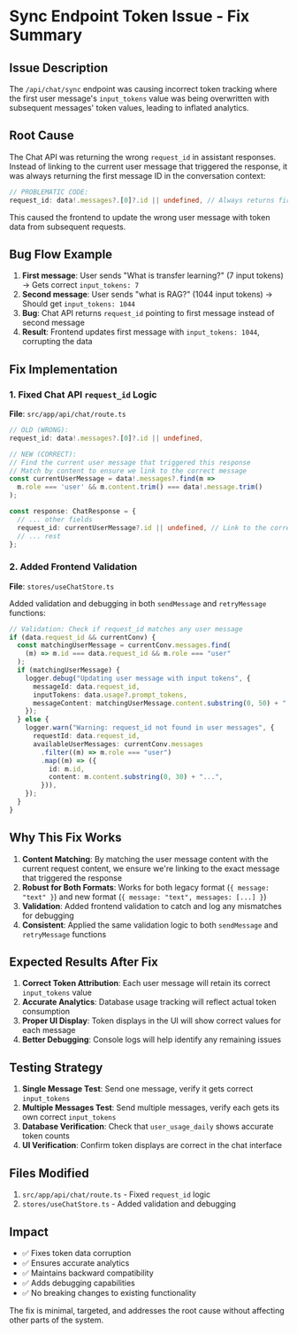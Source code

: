 # Sync Endpoint Token Issue - Fix Summary

## Issue Description

The `/api/chat/sync` endpoint was causing incorrect token tracking where the first user message's `input_tokens` value was being overwritten with subsequent messages' token values, leading to inflated analytics.

## Root Cause

The Chat API was returning the wrong `request_id` in assistant responses. Instead of linking to the current user message that triggered the response, it was always returning the first message ID in the conversation context:

```typescript
// PROBLEMATIC CODE:
request_id: data!.messages?.[0]?.id || undefined, // Always returns first message ID
```

This caused the frontend to update the wrong user message with token data from subsequent requests.

## Bug Flow Example

1. **First message**: User sends "What is transfer learning?" (7 input tokens) → Gets correct `input_tokens: 7`
2. **Second message**: User sends "what is RAG?" (1044 input tokens) → Should get `input_tokens: 1044`
3. **Bug**: Chat API returns `request_id` pointing to first message instead of second message
4. **Result**: Frontend updates first message with `input_tokens: 1044`, corrupting the data

## Fix Implementation

### 1. Fixed Chat API `request_id` Logic

**File**: `src/app/api/chat/route.ts`

```typescript
// OLD (WRONG):
request_id: data!.messages?.[0]?.id || undefined,

// NEW (CORRECT):
// Find the current user message that triggered this response
// Match by content to ensure we link to the correct message
const currentUserMessage = data!.messages?.find(m =>
  m.role === 'user' && m.content.trim() === data!.message.trim()
);

const response: ChatResponse = {
  // ... other fields
  request_id: currentUserMessage?.id || undefined, // Link to the correct user message
  // ... rest
};
```

### 2. Added Frontend Validation

**File**: `stores/useChatStore.ts`

Added validation and debugging in both `sendMessage` and `retryMessage` functions:

```typescript
// Validation: Check if request_id matches any user message
if (data.request_id && currentConv) {
  const matchingUserMessage = currentConv.messages.find(
    (m) => m.id === data.request_id && m.role === "user"
  );
  if (matchingUserMessage) {
    logger.debug("Updating user message with input tokens", {
      messageId: data.request_id,
      inputTokens: data.usage?.prompt_tokens,
      messageContent: matchingUserMessage.content.substring(0, 50) + "...",
    });
  } else {
    logger.warn("Warning: request_id not found in user messages", {
      requestId: data.request_id,
      availableUserMessages: currentConv.messages
        .filter((m) => m.role === "user")
        .map((m) => ({
          id: m.id,
          content: m.content.substring(0, 30) + "...",
        })),
    });
  }
}
```

## Why This Fix Works

1. **Content Matching**: By matching the user message content with the current request content, we ensure we're linking to the exact message that triggered the response
2. **Robust for Both Formats**: Works for both legacy format (`{ message: "text" }`) and new format (`{ message: "text", messages: [...] }`)
3. **Validation**: Added frontend validation to catch and log any mismatches for debugging
4. **Consistent**: Applied the same validation logic to both `sendMessage` and `retryMessage` functions

## Expected Results After Fix

1. **Correct Token Attribution**: Each user message will retain its correct `input_tokens` value
2. **Accurate Analytics**: Database usage tracking will reflect actual token consumption
3. **Proper UI Display**: Token displays in the UI will show correct values for each message
4. **Better Debugging**: Console logs will help identify any remaining issues

## Testing Strategy

1. **Single Message Test**: Send one message, verify it gets correct `input_tokens`
2. **Multiple Messages Test**: Send multiple messages, verify each gets its own correct `input_tokens`
3. **Database Verification**: Check that `user_usage_daily` shows accurate token counts
4. **UI Verification**: Confirm token displays are correct in the chat interface

## Files Modified

1. `src/app/api/chat/route.ts` - Fixed `request_id` logic
2. `stores/useChatStore.ts` - Added validation and debugging

## Impact

- ✅ Fixes token data corruption
- ✅ Ensures accurate analytics
- ✅ Maintains backward compatibility
- ✅ Adds debugging capabilities
- ✅ No breaking changes to existing functionality

The fix is minimal, targeted, and addresses the root cause without affecting other parts of the system.
